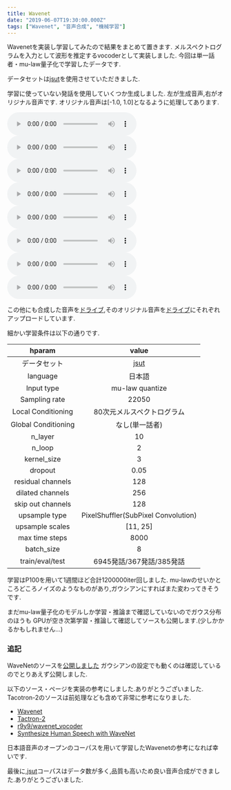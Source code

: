 ```yaml
---
title: Wavenet
date: "2019-06-07T19:30:00.000Z"
tags: ["Wavenet", "音声合成", "機械学習"]
---
```


Wavenetを実装し学習してみたので結果をまとめて置きます.
メルスペクトログラムを入力として波形を推定するvocoderとして実装しました.
今回は単一話者・mu-law量子化で学習したデータです.

データセットは[jsut](https://sites.google.com/site/shinnosuketakamichi/publication/jsut)を使用させていただきました.

学習に使っていない発話を使用していくつか生成しました.
左が生成音声,右がオリジナル音声です.
オリジナル音声は[-1.0, 1.0]となるように処理してあります.

<div>
<audio src="./VOICEACTRESS100_007_synthesis.wav" controls></audio>
<audio src="./VOICEACTRESS100_007_rescale.wav" controls></audio>
</div>
<div>
<audio src="./VOICEACTRESS100_010_synthesis.wav" controls></audio>
<audio src="./VOICEACTRESS100_010_rescale.wav" controls></audio>
</div>
<div>
<audio src="./TRAVEL1000_0033_rescale.wav" controls></audio>
<audio src="./TRAVEL1000_0033_synthesis.wav" controls></audio>
</div>
<div>
<audio src="./PRECEDENT130_005_synthesis.wav" controls></audio>
<audio src="./PRECEDENT130_005_rescale.wav" controls></audio>
</div>

この他にも合成した音声を[ドライブ](https://drive.google.com/drive/folders/1znsRL5HgBGO5L4aNPWIYsGr4neWXS_e8?usp=sharing),そのオリジナル音声を[ドライブ](https://drive.google.com/drive/folders/1-RMd-9ASlxATIFY-Rjc0bofBRHpAwDAA?usp=sharing)にそれぞれアップロードしています.

細かい学習条件は以下の通りです.

| hparam | value |
|:---------------:|:----------------:|
| データセット | [jsut](https://sites.google.com/site/shinnosuketakamichi/publication/jsut) |
| language | 日本語 |
| Input type | mu-law quantize |
| Sampling rate | 22050 |
| Local Conditioning | 80次元メルスペクトログラム |
| Global Conditioning | なし(単一話者) |
| n_layer | 10 |
| n_loop | 2 |
| kernel_size| 3 |
| dropout | 0.05 |
| residual channels | 128 |
| dilated channels | 256 |
| skip out channels | 128 |
| upsample type  | PixelShuffler(SubPixel Convolution) |
| upsample scales | [11, 25] |
| max time steps| 8000 |
| batch_size | 8 |
| train/eval/test | 6945発話/367発話/385発話 |

学習はP100を用いて1週間ほど合計1200000iter回しました.
mu-lawのせいかところどころノイズのようなものがあり,ガウシアンにすればまた変わってきそうです.

まだmu-law量子化のモデルしか学習・推論まで確認していないのでガウス分布のほうも
GPUが空き次第学習・推論して確認してソースも公開します.(少しかかるかもしれません…)


### 追記

WaveNetのソースを[公開しました](https://github.com/kokeshing/WaveNet-Estimator)
ガウシアンの設定でも動くのは確認しているのでとりあえず公開しました.



以下のソース・ページを実装の参考にしました.ありがとうございました.
Tacotron-2のソースは前処理なども含めて非常に参考になりました.

- [Wavenet](https://arxiv.org/abs/1609.03499)
- [Tactron-2](https://github.com/Rayhane-mamah/Tacotron-2)
- [r9y9/wavenet_vocoder](https://github.com/r9y9/wavenet_vocoder)
- [Synthesize Human Speech with WaveNet](https://chainer-colab-notebook.readthedocs.io/ja/latest/notebook/official_example/wavenet.html)

日本語音声のオープンのコーパスを用いて学習したWavenetの参考になれば幸いです.

最後に,[jsut](https://sites.google.com/site/shinnosuketakamichi/publication/jsut)コーパスはデータ数が多く,品質も高いため良い音声合成ができました.ありがとうございました.


